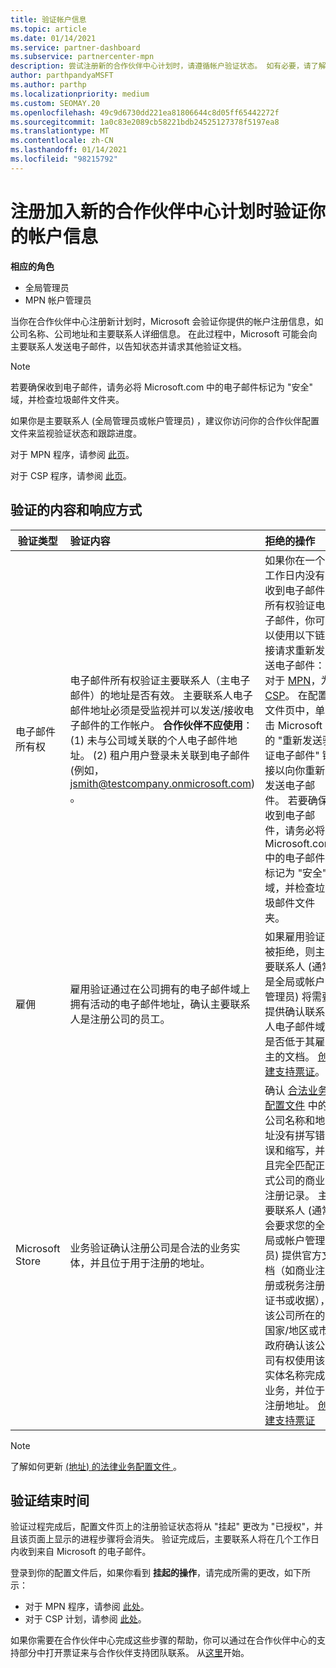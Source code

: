 ```yaml
---
title: 验证帐户信息
ms.topic: article
ms.date: 01/14/2021
ms.service: partner-dashboard
ms.subservice: partnercenter-mpn
description: 尝试注册新的合作伙伴中心计划时，请遵循帐户验证状态。 如有必要，请了解如何提供其他信息。
author: parthpandyaMSFT
ms.author: parthp
ms.localizationpriority: medium
ms.custom: SEOMAY.20
ms.openlocfilehash: 49c9d6730dd221ea81806644c8d05ff65442272f
ms.sourcegitcommit: 1a0c83e2089cb58221bdb24525127378f5197ea8
ms.translationtype: MT
ms.contentlocale: zh-CN
ms.lasthandoff: 01/14/2021
ms.locfileid: "98215792"
---
```

# <a name="verify-your-account-information-when-you-enroll-in-a-new-partner-center-program"></a>注册加入新的合作伙伴中心计划时验证你的帐户信息

**相应的角色**

- 全局管理员
- MPN 帐户管理员

当你在合作伙伴中心注册新计划时，Microsoft 会验证你提供的帐户注册信息，如公司名称、公司地址和主要联系人详细信息。 在此过程中，Microsoft 可能会向主要联系人发送电子邮件，以告知状态并请求其他验证文档。

>[!NOTE]
>若要确保收到电子邮件，请务必将 Microsoft.com 中的电子邮件标记为 "安全" 域，并检查垃圾邮件文件夹。

如果你是主要联系人 (全局管理员或帐户管理员) ，建议你访问你的合作伙伴配置文件来监视验证状态和跟踪进度。

对于 MPN 程序，请参阅 [此页](https://partner.microsoft.com/pcv/accountsettings/connectedpartnerprofile)。

对于 CSP 程序，请参阅 [此页](https://partner.microsoft.com/pcv/accountsettings/partnerprofile)。


## <a name="what-is-verified-and-how-to-respond"></a>验证的内容和响应方式

|**验证类型**   |**验证内容**   |**拒绝的操作**   |
|----------------------------|:-----------------------------------|:--------------------------------------|
|电子邮件所有权   |电子邮件所有权验证主要联系人（主电子邮件）的地址是否有效。 主要联系人电子邮件地址必须是受监视并可以发送/接收电子邮件的工作帐户。 **合作伙伴不应使用**：(1) 未与公司域关联的个人电子邮件地址。  (2) 租户用户登录未关联到电子邮件 (例如， jsmith@testcompany.onmicrosoft.com) 。  |如果你在一个工作日内没有收到电子邮件所有权验证电子邮件，你可以使用以下链接请求重新发送电子邮件：对于 [MPN](https://partner.microsoft.com/pcv/accountsettings/connectedpartnerprofile)，为 [CSP](https://partner.microsoft.com/pcv/accountsettings/partnerprofile)。 在配置文件页中，单击 Microsoft 的 "重新发送验证电子邮件" 链接以向你重新发送电子邮件。 若要确保收到电子邮件，请务必将 Microsoft.com 中的电子邮件标记为 "安全" 域，并检查垃圾邮件文件夹。|
|雇佣 |雇用验证通过在公司拥有的电子邮件域上拥有活动的电子邮件地址，确认主要联系人是注册公司的员工。|如果雇用验证被拒绝，则主要联系人 (通常是全局或帐户管理员) 将需要提供确认联系人电子邮件域是否低于其雇主的文档。 [创建支持票证](https://partner.microsoft.com/dashboard/support/csp/servicerequests/create?stage=2&topicid=c34a5c81-a111-476d-11a4-81c808c37a6b)。|
|Microsoft Store   | 业务验证确认注册公司是合法的业务实体，并且位于用于注册的地址。|确认 [合法业务配置文件](https://partner.microsoft.com/pcv/accountsettings/connectedpartnerprofile) 中的公司名称和地址没有拼写错误和缩写，并且完全匹配正式公司的商业注册记录。 主要联系人 (通常会要求您的全局或帐户管理员) 提供官方文档（如商业注册或税务注册证书或收据），该公司所在的国家/地区或市政府确认该公司有权使用该实体名称完成业务，并位于注册地址。 [创建支持票证](https://partner.microsoft.com/dashboard/support/csp/servicerequests/create?stage=2&topicid=52ac28f3-d58f-99d9-9846-3df5a6477c54)|

>[!NOTE]
>了解如何更新 [ (地址) 的法律业务配置文件 ](update-your-partner-profile.md)。

## <a name="when-verification-concludes"></a>验证结束时间

验证过程完成后，配置文件页上的注册验证状态将从 "挂起" 更改为 "已授权"，并且该页面上显示的进程步骤将会消失。
验证完成后，主要联系人将在几个工作日内收到来自 Microsoft 的电子邮件。 

登录到你的配置文件后，如果你看到 **挂起的操作**，请完成所需的更改，如下所示：

- 对于 MPN 程序，请参阅 [此处](https://partner.microsoft.com/pcv/accountsettings/connectedpartnerprofile)。  
- 对于 CSP 计划，请参阅 [此处](https://partner.microsoft.com/pcv/accountsettings/partnerprofile)。

如果你需要在合作伙伴中心完成这些步骤的帮助，你可以通过在合作伙伴中心的支持部分中打开票证来与合作伙伴支持团队联系。  从[这里](https://partner.microsoft.com/dashboard/support/servicerequests/create?stage=2&topicid=21655de7-7dbb-4927-33a2-f60f45feadf3)开始。


